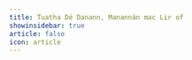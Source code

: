 ```yaml
---
title: Tuatha Dé Danann, Manannán mac Lir of 
showinsidebar: true 
article: false 
icon: article 
---
```

